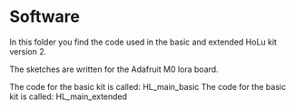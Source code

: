 # Software
In this folder you find the code used in the basic and extended HoLu kit version 2.

The sketches are written for the Adafruit M0 lora board.

The code for the basic kit is called: HL_main_basic
The code for the basic kit is called: HL_main_extended
